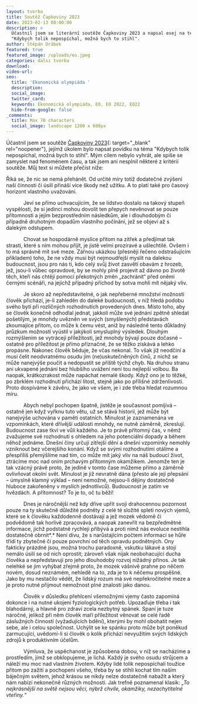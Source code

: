 ```yaml
---
layout: tvorba
title: Soutěž Čapkoviny 2023
date: 2023-02-13 00:00:00
description: >
  Účastnil jsem se literární soutěže Čapkoviny 2023 a napsal esej na téma
  "Kdybych tolik nepospíchal, možná bych to stihl".
author: Štěpán Drábek
featured: true
featured_image: /uploads/eo.jpeg
categories: dalsi tvorba
download:
video-url:
seo:
  title: 'Ekonomická olympiáda '
  description:
  social_image:
  twitter_card:
  keywords: Ekonomická olympiáda, EO, EO 2022, EO22
  hide-from-google: false
_comments:
  title: Max 70 characters
  social_image: landscape 1200 x 600px
---
```

Účastnil jsem se soutěže [Čapkoviny 2023](https://www.ssnahorni.cz/literarni-soutez-capkoviny-2023/){: target="_blank" rel="noopener"}, jejímž úkolem bylo napsat povídku na téma "Kdybych tolik nepospíchal, možná bych to stihl". Mým cílem nebylo vyhrát, ale spíše se zamyslet nad fenoménem času, a tak jsem ani nesplnil některé z kritérií soutěže. Můj text si můžete přečíst níže:

Říká se, že nic se nemá přehánět. Od určité míry totiž dodatečné zvýšení naší činnosti či úsilí přináší více škody než užitku. A to platí také pro časový horizont vlastního uvažování.

&nbsp; &nbsp; &nbsp; &nbsp; &nbsp; &nbsp; Jeví se přímo uchvacujícím, že se lidstvo dostalo na takový stupeň vyspělosti, že si jedinci mohou dovolit ten přepych nevěnovat se pouze přítomnosti a jejím bezprostředním následkům, ale i dlouhodobým či případně druhotným dopadům vlastního počínání, jež se objeví až s dalekým odstupem.

&nbsp; &nbsp; &nbsp; &nbsp; &nbsp; &nbsp; Chovat se hospodárně myslíce přitom na zítřek a předjímat tak strasti, které s ním mohou přijít, je jistě velmi prozíravé a ušlechtilé. Ovšem i to má správně mít své meze. Zářnou ukázkou (přesněji řečeno odstrašujícím příkladem) toho, že ne vždy musí být nejmoudřejší myslit na dalekou budoucnost, jsou pro nás ti, kdo celý svůj život zasvětí obavám z hrozeb, jež, jsou-li vůbec opravdové, by se mohly plně projevit až dávno po životě těch, kteří nás chtějí pomocí překotných změn „zachránit“ před oněmi černými scénáři, na jejichž případný příchod by sotva mohli mít nějaký vliv.

&nbsp; &nbsp; &nbsp; &nbsp; &nbsp; &nbsp; Je skoro až nepředstavitelné, o jak nepřeberné množství možností člověk přichází, je-li zahleděn do daleké budoucnosti, v níž hledá podobu svého bytí při rozličných rozhodnutích provedených dnes. Místo toho, aby se člověk konečně odhodlal jednat, jakkoli může své jednání zpětně shledat pošetilým, je mnohdy uvězněn ve svých (smyšlených) představách zkoumajíce přitom, co může k čemu vést, aniž by následně tento důkladný průzkum možností vyústil v jakýkoli smysluplný výsledek. Dlouhým rozmýšlením se vytrácejí příležitosti, jež mnohdy bývají pouze dočasné – ostatně pro příležitost je přímo příznačné, že se těžko získává a lehko propásne. Nakonec člověk běduje, že včas nekonal. To však již neodčiní a musí čelit neodvratnému osudu jím (ne)uskutečněných činů, z nichž se může nanejvýše poučit a nedopustit se příště týchž chyb. Na druhou stranu ani ukvapené jednání bez hlubšího uvážení není tou nejlepší volbou. Ba naopak, krátkozrakost může napáchat nemalé škody. Když ono je to těžké, po zbrklém rozhodnutí přichází lítost, stejně jako po přílišné zdrženlivosti. Proto dospíváme k závěru, že jako ve všem, je i zde třeba hledat rozumnou míru.

&nbsp; &nbsp; &nbsp; &nbsp; &nbsp; &nbsp; Abych nebyl pochopen špatně, jistěže je současnost pomíjivá – ostatně jen když vyřknu tuto větu, už se stává historií, jež může být nanejvýše uchována v paměti ostatních. Minulost je zaznamenána ve vzpomínkách, které dřívější události mnohdy, ne nutně záměrně, zkreslují. Budoucnost zase tkví ve vůli každého. Je to právě přítomný čas, v němž zvažujeme své rozhodnutí s ohledem na jeho potenciální dopady a během něhož jednáme. Dnešní činy určují zítřejší dění a dnešní vzpomínky nemohly vzniknout bez včerejšího konání. Když se svými rozhodnutími otálíme a přespříliš přemýšlíme nad tím, co může mít jaký vliv na náš budoucí život, ztrácíme moc nad oním prchavým přítomným okamžikem. Jenomže ten je tak vzácný právě proto, že jedině v tomto čase můžeme přímo a záměrně ovlivňovat okolní svět. Minulost je již nevratně dána (přesto ale její přepsání – úmyslně klamný výklad – není nemožné, nejsou-li dějiny dostatečně hluboce zakořeněny v myslích jednotlivců). Budoucnost je zatím ve hvězdách. A přítomnost? To je to, oč tu běží!

&nbsp; &nbsp; &nbsp; &nbsp; &nbsp; &nbsp; Dnes je náročnější než kdy dříve upřít svoji drahocennou pozornost pouze na ty skutečně důležité podněty z celé té složité spleti nových vjemů, které se k člověku každodenně dostávají a jež mozek vědomě či podvědomě tak horlivě zpracovává, a naopak zanevřít na bezpředmětné informace, jichž podstatně rychleji přibývá a proti nimž nás evoluce nestihla dostatečně obrnit*.* Není divu, že s narůstajícím počtem informací se hůře třídí ty zbytečné či pouze povrchní od těch opravdu podnětných. Ony fakticky prázdné jsou, možná trochu paradoxně, vskutku lákavé a stojí nemálo úsilí se od nich oprostit; zároveň však nijak neobohacující ducha člověka a nepředstavují pro jeho dlouhodobý rozvoj nižádný přínos. Je tak nelehké se jim vyhýbat zřejmě proto, že mozek vášnivě prahne po něčem novém, dosud neznámém, nehledě na to, zda je to k něčemu prospěšné. Jako by mu nestačilo vědět, že lidský rozum má své nepřekročitelné meze a je proto nutné přijmout nemožnost plné znalosti jako danou.

&nbsp; &nbsp; &nbsp; &nbsp; &nbsp; &nbsp; Člověk v důsledku přehlcení všemožnými vjemy často zapomíná dokonce i na nutné ukojení fyziologických potřeb. Upozaďuje třeba i tak blahodárný, a hlavně pro zdraví zcela nezbytný spánek. Spaní je tuze náročné, jelikož při něm člověk maří příležitost věnovat se celé řadě záslužných činností (vyžadujících bdění), kterými by mohl obohatit nejen sebe, ale i celou společnost. Uchýlit se ke spánku proto může být poněkud zarmucující, uvědomí-li si člověk o kolik přichází nevyužitím svých lidských zdrojů k produktivním účelům.

&nbsp; &nbsp; &nbsp; &nbsp; &nbsp; &nbsp; Výmluva, že uspěchanost je způsobena dobou, v níž se nacházíme a prostředím, jímž se obklopujeme, je lichá. Každý je svého osudu strůjcem a náleží mu moc nad vlastním životem. Kdyby lidé tolik nepospíchali toužíce přitom po zažití a pochopení všeho, třeba by se stihli kochat tím naším báječným světem, jehož krásou se nikdy nelze dostatečně nabažit a který nám nabízí nekonečně různých možností. Jak trefně poznamenal klasik: *„To nejkrásnější na světě nejsou věci, nýbrž chvíle, okamžiky, nezachytitelné vteřiny.“*